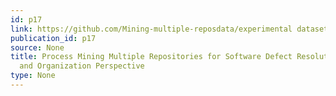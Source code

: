 ```yaml
---
id: p17
link: https://github.com/Mining-multiple-reposdata/experimental dataset
publication_id: p17
source: None
title: Process Mining Multiple Repositories for Software Defect Resolution from Control
  and Organization Perspective
type: None
---
```

